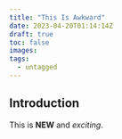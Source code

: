 ```yaml
---
title: "This Is Awkward"
date: 2023-04-20T01:14:14Z
draft: true
toc: false
images:
tags:
  - untagged
---
```


## Introduction

This is **NEW** and *exciting*.
